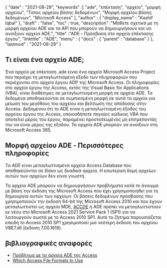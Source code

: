 {
  "date" : "2021-08-29",
  "keywords" :[ "ade", "επέκταση", "αρχείο", "μορφή αρχείου", "Τύπος αρχείου βάσης δεδομένων", "Μορφή αρχείου βάσης δεδομένων", "Microsoft Access" ],
  "author" : {
    "display_name" : "Kashif Iqbal"
},
  "draft" : "false",
  "toc" : true,
  "description" :"Μάθετε σχετικά με τη μορφή αρχείου ADE και τα API που μπορούν να δημιουργήσουν και να ανοίξουν αρχεία ADE.",
  "title" :"ADE - Πρόσβαση στο αρχείο επέκτασης έργου",
  "linktitle" : "ADE",
  "menu" : {
    "docs" : {
      "parent" : "database"
}
},
  "lastmod" : "2021-08-29"
}

## Τι είναι ένα αρχείο ADE;

Ένα αρχείο με επέκταση .ade είναι ένα αρχείο Microsoft Access Project που περιέχει τη μεταγλωττισμένη έξοδο των πληροφοριών που περιέχονται στο αρχείο έργου ADP της Microsoft Access. Οι πληροφορίες στο αρχείο έργου της Access, εκτός της Visual Basic for Applications (VBA), είναι διαθέσιμες σε μεταγλωττισμένη μορφή σε αρχεία ADE. Τα δεδομένα αποθηκεύονται σε συμπιεσμένη μορφή σε αυτά τα αρχεία για μείωση του μεγέθους του αρχείου και βελτίωση της απόδοσης στην Access. Δεδομένου ότι το ADE είναι η μεταγλωττισμένη έξοδος του αρχείου έργου της Access, οποιοσδήποτε πηγαίος κώδικας VBA που αποτελεί μέρος του έργου, παραμένει προστατευμένος μη επιτρέποντάς του να είναι μέρος της εξόδου. Τα αρχεία ADE μπορούν να ανοίξουν στη Microsoft Access 365.

## Μορφή αρχείου ADE - Περισσότερες πληροφορίες

Τα ADE είναι μεταγλωττισμένα αρχεία Access Database που αποθηκεύονται σε δίσκο ως δυαδικά αρχεία. Η εσωτερική δομή αρχείων αυτών των αρχείων δεν είναι γνωστή.

Τα αρχεία ADE μπορούν να δημιουργήσουν προβλήματα κατά το άνοιγμα με βάση την έκδοση της Microsoft Access που έχει χρησιμοποιηθεί για τη δημιουργία αυτών των αρχείων. Οι βάσεις δεδομένων πρόσβασης που χρησιμοποιούν την έκδοση 64-bit της Microsoft Access 2010 και που έχουν μεταγλωττιστεί ως αρχεία MDE, [ACCDE](/el/database/accde/) ή ADE πρέπει να μεταγλωττιστούν εκ νέου στο Microsoft Access 2021 Service Pack 1 (SP1) για να λειτουργούν σωστά με το Access 2010 SP1. Αυτό το ζήτημα παρουσιάζεται επειδή το Access 2010 SP1 χρησιμοποιεί μια νεότερη έκδοση του αρχείου VBE7.dll (έκδοση 7.00.1619).

## βιβλιογραφικές αναφορές

* [Πρόβλημα με τα αρχεία ADE της Access](https://learn.microsoft.com/en-us/office/troubleshoot/access/error-run-compiled-mde-accde-ade)
* [Which Access File Formats to Use](https://support.microsoft.com/en-us/office/which-access-file-format-should-i-use-012d9ab3-d14c-479e-b617-be66f9070b41)

